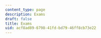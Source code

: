 ```yaml
---
content_type: page
description: Exams
draft: false
title: Exams
uid: acf8ad89-6798-41fd-bd79-46ff8cb73e22
---
```


